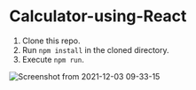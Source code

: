 # Calculator-using-React

1. Clone this repo.
2. Run `npm install` in the cloned directory.
3. Execute `npm run`.


![Screenshot from 2021-12-03 09-33-15](https://user-images.githubusercontent.com/22676435/144543378-6487bea5-d631-41c7-8430-546b5bbf74e0.png)
